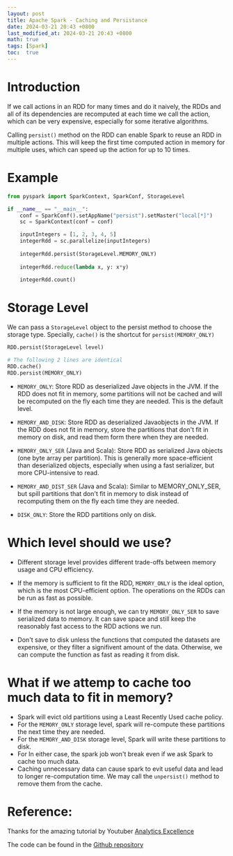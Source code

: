 ```yaml
---
layout: post
title: Apache Spark - Caching and Persistance
date: 2024-03-21 20:43 +0800
last_modified_at: 2024-03-21 20:43 +0800
math: true
tags: [Spark]
toc:  true
---
```


# Introduction
If we call actions in an RDD for many times and do it naively, the RDDs and all of its dependencies are recomputed at each time we call the action, which can be very expensive, especially for some iterative algorithms.

Calling `persist()` method on the RDD can enable Spark to reuse an RDD in multiple actions. This will keep the first time computed action in memory for multiple uses, which can speed up the action for up to 10 times.

# Example
```python
from pyspark import SparkContext, SparkConf, StorageLevel

if __name__ == "__main__":
    conf = SparkConf().setAppName("persist").setMaster("local[*]")
    sc = SparkContext(conf = conf)

    inputIntegers = [1, 2, 3, 4, 5]
    integerRdd = sc.parallelize(inputIntegers)
    
    integerRdd.persist(StorageLevel.MEMORY_ONLY)
    
    integerRdd.reduce(lambda x, y: x*y)
    
    integerRdd.count()
```

# Storage Level
We can pass a `StorageLevel` object to the persist method to choose the storage type.
Specially, `cache()` is the shortcut for `persist(MEMORY_ONLY)`
```python
RDD.persist(StorageLevel level)

# The following 2 lines are identical
RDD.cache()
RDD.persist(MEMORY_ONLY)
```

- `MEMORY_ONLY`: Store RDD as deserialized Jave objects in the JVM. If the RDD does not fit in memory, some partitions will not be cached and will be recomputed on the fly each time they are needed. This is the default level.

- `MEMORY_AND_DISK`: Store RDD as deserialized Javaobjects in the JVM. If the RDD does not fit in memory, store the partitions that don't fit in memory on disk, and read them form there when they are needed.

- `MEMORY_ONLY_SER` (Java and Scala): Store RDD as serialized Java objects (one byte array per partition). This is generally more space-efficient than deserialized objects, especially when using a fast serializer, but more CPU-intensive to read.

- `MEMORY_AND_DIST_SER` (Java and Scala): Similar to MEMORY_ONLY_SER, but spill partitions that don't fit in memory to disk instead of recomputing them on the fly each time they are needed.

- `DISK_ONLY`: Store the RDD partitions only on disk.

# Which level should we use?

- Different storage level provides different trade-offs between memory usage and CPU efficiency.

- If the memory is sufficient to fit the RDD, `MEMORY_ONLY` is the ideal option, which is the most CPU-efficient option. The operations on the RDDs can be run as fast as possible.

- If the memory is not large enough, we can try `MEMORY_ONLY_SER` to save serialized data to memory. It can save space and still keep the reasonably fast access to the RDD actions we run.

- Don't save to disk unless the functions that computed the datasets are expensive, or they filter a signifivent amount of the data. Otherwise, we can compute the function as fast as reading it from disk.

# What if we attemp to cache too much data to fit in memory?

- Spark will evict old partitions using a Least Recently Used cache policy.
- For the `MEMORY_ONLY` storage level, spark will re-compute these partitions the next time they are needed. 
- For the `MEMORY_AND_DISK` storage level, Spark will write these partitions to disk.
- For In either case, the spark job won't break even if we ask Spark to cache too much data.
- Caching unnecessary data can cause spark to evit useful data and lead to longer re-computation time. We may call the `unpersist()` method to remove them from the cache.

# Reference:

Thanks for the amazing tutorial by Youtuber [Analytics Excellence](https://www.youtube.com/watch?v=W__Jk83gOyo&list=PL0hSJrxggIQr6wA8buIn1Yxu810ugGed-&index=4)

The code can be found in the [Github repository](https://github.com/yu-jinh/Apache-Spark-Playground)




    
